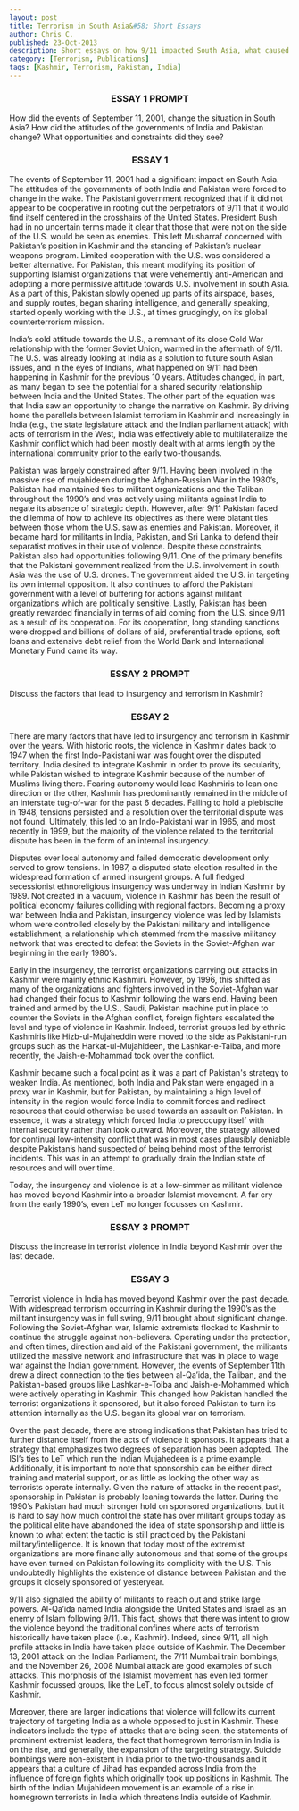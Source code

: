 ```yaml
---
layout: post
title: Terrorism in South Asia&#58; Short Essays
author: Chris C.
published: 23-Oct-2013
description: Short essays on how 9/11 impacted South Asia, what caused the insurgency in Kashmir, and what has led to the spill-over violence outside of Kashmir within India.
category: [Terrorism, Publications]
tags: [Kashmir, Terrorism, Pakistan, India]
---
```


### <center>ESSAY 1 PROMPT</center> ###

How did the events of September 11, 2001, change the situation in South Asia? How did the attitudes of the governments of India and Pakistan change? What opportunities and constraints did they see?

### <center>ESSAY 1</center> ###

The events of September 11, 2001 had a significant impact on South Asia. The attitudes of the governments of both India and Pakistan were forced to change in the wake. The Pakistani government recognized that if it did not appear to be cooperative in rooting out the perpetrators of 9/11 that it would find itself centered in the crosshairs of the United States. President Bush had in no uncertain terms made it clear that those that were not on the side of the U.S. would be seen as enemies. This left Musharraf concerned with Pakistan’s position in Kashmir and the standing of Pakistan’s nuclear weapons program. Limited cooperation with the U.S. was considered a better alternative. For Pakistan, this meant modifying its position of supporting Islamist organizations that were vehemently anti-American and adopting a more permissive attitude towards U.S. involvement in south Asia. As a part of this, Pakistan slowly opened up parts of its airspace, bases, and supply routes, began sharing intelligence, and generally speaking, started openly working with the U.S., at times grudgingly, on its global counterterrorism mission.

India’s cold attitude towards the U.S., a remnant of its close Cold War relationship with the former Soviet Union, warmed in the aftermath of 9/11. The U.S. was already looking at India as a solution to future south Asian issues, and in the eyes of Indians, what happened on 9/11 had been happening in Kashmir for the previous 10 years. Attitudes changed, in part, as many began to see the potential for a shared security relationship between India and the United States. The other part of the equation was that India saw an opportunity to change the narrative on Kashmir. By driving home the parallels between Islamist terrorism in Kashmir and increasingly in India (e.g., the state legislature attack and the Indian parliament attack) with acts of terrorism in the West, India was effectively able to multilateralize the Kashmir conflict which had been mostly dealt with at arms length by the international community prior to the early two-thousands.

Pakistan was largely constrained after 9/11. Having been involved in the massive rise of mujahideen during the Afghan-Russian War in the 1980’s, Pakistan had maintained ties to militant organizations and the Taliban throughout the 1990’s and was actively using militants against India to negate its absence of strategic depth. However, after 9/11 Pakistan faced the dilemma of how to achieve its objectives as there were blatant ties between those whom the U.S. saw as enemies and Pakistan. Moreover, it became hard for militants in India, Pakistan, and Sri Lanka to defend their separatist motives in their use of violence. Despite these constraints, Pakistan also had opportunities following 9/11. One of the primary benefits that the Pakistani government realized from the U.S. involvement in south Asia was the use of U.S. drones. The government aided the U.S. in targeting its own internal opposition. It also continues to afford the Pakistani government with a level of buffering for actions against militant organizations which are politically sensitive. Lastly, Pakistan has been greatly rewarded financially in terms of aid coming from the U.S. since 9/11 as a result of its cooperation. For its cooperation, long standing sanctions were dropped and billions of dollars of aid, preferential trade options, soft loans and extensive debt relief from the World Bank and International Monetary Fund came its way.

### <center>ESSAY 2 PROMPT</center> ###

Discuss the factors that lead to insurgency and terrorism in Kashmir?

### <center>ESSAY 2</center> ###

There are many factors that have led to insurgency and terrorism in Kashmir over the years. With historic roots, the violence in Kashmir dates back to 1947 when the first Indo-Pakistani war was fought over the disputed territory. India desired to integrate Kashmir in order to prove its secularity, while Pakistan wished to integrate Kashmir because of the number of Muslims living there. Fearing autonomy would lead Kashmiris to lean one direction or the other, Kashmir has predominantly remained in the middle of an interstate tug-of-war for the past 6 decades. Failing to hold a plebiscite in 1948, tensions persisted and a resolution over the territorial dispute was not found. Ultimately, this led to an Indo-Pakistani war in 1965, and most recently in 1999, but the majority of the violence related to the territorial dispute has been in the form of an internal insurgency.

Disputes over local autonomy and failed democratic development only served to grow tensions. In 1987, a disputed state election resulted in the widespread formation of armed insurgent groups. A full fledged secessionist ethnoreligious insurgency was underway in Indian Kashmir by 1989. Not created in a vacuum, violence in Kashmir has been the result of political economy failures colliding with regional factors. Becoming a proxy war between India and Pakistan, insurgency violence was led by Islamists whom were controlled closely by the Pakistani military and intelligence establishment, a relationship which stemmed from the massive militancy network that was erected to defeat the Soviets in the Soviet-Afghan war beginning in the early 1980’s.

Early in the insurgency, the terrorist organizations carrying out attacks in Kashmir were mainly ethnic Kashmiri. However, by 1996, this shifted as many of the organizations and fighters involved in the Soviet-Afghan war had changed their focus to Kashmir following the wars end. Having been trained and armed by the U.S., Saudi, Pakistan machine put in place to counter the Soviets in the Afghan conflict, foreign fighters escalated the level and type of violence in Kashmir. Indeed, terrorist groups led by ethnic Kashmiris like Hizb-ul-Mujaheddin were moved to the side as Pakistani-run groups such as the Harkat-ul-Mujahideen, the Lashkar-e-Taiba, and more recently, the Jaish-e-Mohammad took over the conflict.

Kashmir became such a focal point as it was a part of Pakistan's strategy to weaken India. As mentioned, both India and Pakistan were engaged in a proxy war in Kashmir, but for Pakistan, by maintaining a high level of intensity in the region would force India to commit forces and redirect resources that could otherwise be used towards an assault on Pakistan. In essence, it was a strategy which forced India to preoccupy itself with internal security rather than look outward. Moreover, the strategy allowed for continual low-intensity conflict that was in most cases plausibly deniable despite Pakistan’s hand suspected of being behind most of the terrorist incidents. This was in an attempt to gradually drain the Indian state of resources and will over time.

Today, the insurgency and violence is at a low-simmer as militant violence has moved beyond Kashmir into a broader Islamist movement. A far cry from the early 1990’s, even LeT no longer focusses on Kashmir.

### <center>ESSAY 3 PROMPT</center> ###

Discuss the increase in terrorist violence in India beyond Kashmir over the last decade.

### <center>ESSAY 3</center> ###

Terrorist violence in India has moved beyond Kashmir over the past decade. With widespread terrorism occurring in Kashmir during the 1990’s as the militant insurgency was in full swing, 9/11 brought about significant change. Following the Soviet-Afghan war, Islamic extremists flocked to Kashmir to continue the struggle against non-believers. Operating under the protection, and often times, direction and aid of the Pakistani government, the militants utilized the massive network and infrastructure that was in place to wage war against the Indian government. However, the events of September 11th drew a direct connection to the ties between al-Qa’ida, the Taliban, and the Pakistan-based groups like Lashkar-e-Toiba and Jaish-e-Mohammed which were actively operating in Kashmir. This changed how Pakistan handled the terrorist organizations it sponsored, but it also forced Pakistan to turn its attention internally as the U.S. began its global war on terrorism.

Over the past decade, there are strong indications that Pakistan has tried to further distance itself from the acts of violence it sponsors. It appears that a strategy that emphasizes two degrees of separation has been adopted. The ISI’s ties to LeT which run the Indian Mujahedeen is a prime example. Additionally, it is important to note that sponsorship can be either direct training and material support, or as little as looking the other way as terrorists operate internally. Given the nature of attacks in the recent past, sponsorship in Pakistan is probably leaning towards the latter. During the 1990’s Pakistan had much stronger hold on sponsored organizations, but it is hard to say how much control the state has over militant groups today as the political elite have abandoned the idea of state sponsorship and little is known to what extent the tactic is still practiced by the Pakistani military/intelligence. It is known that today most of the extremist organizations are more financially autonomous and that some of the groups have even turned on Pakistan following its complicity with the U.S. This undoubtedly highlights the existence of distance between Pakistan and the groups it closely sponsored of yesteryear.

9/11 also signaled the ability of militants to reach out and strike large powers. Al-Qa’ida named India alongside the United States and Israel as an enemy of Islam following 9/11. This fact, shows that there was intent to grow the violence beyond the traditional confines where acts of terrorism historically have taken place (i.e., Kashmir). Indeed, since 9/11, all high profile attacks in India have taken place outside of Kashmir. The December 13, 2001 attack on the Indian Parliament, the 7/11 Mumbai train bombings, and the November 26, 2008 Mumbai attack are good examples of such attacks. This morphosis of the Islamist movement has even led former Kashmir focussed groups, like the LeT, to focus almost solely outside of Kashmir.

Moreover, there are larger indications that violence will follow its current trajectory of targeting India as a whole opposed to just in Kashmir. These indicators include the type of attacks that are being seen, the statements of prominent extremist leaders, the fact that homegrown terrorism in India is on the rise, and generally, the expansion of the targeting strategy. Suicide bombings were non-existent in India prior to the two-thousands and it appears that a culture of Jihad has expanded across India from the influence of foreign fights which originally took up positions in Kashmir. The birth of the Indian Mujahideen movement is an example of a rise in homegrown terrorists in India which threatens India outside of Kashmir.
